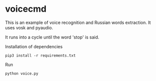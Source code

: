 # voicecmd

This is an example of voice recognition and Russian words extraction. 
It uses vosk and pyaudio. 

It runs into a cycle until the word 'stop' is said.



Installation of dependencies

    pip3 install -r requirements.txt

Run

    python voice.py


